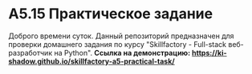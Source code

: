 # А5.15 Практическое задание
Доброго времени суток. Данный репозиторий предназначен для проверки домашнего задания по курсу "Skillfactory - Full-stack веб-разработчик на Python".
**Ссылка на демонстрацию: https://ki-shadow.github.io/skillfactory-a5-practical-task/**
